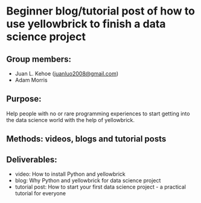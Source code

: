 # Beginner blog/tutorial post of how to use yellowbrick to finish a data science project
## Group members:
- Juan L. Kehoe (juanluo2008@gmail.com)
- Adam Morris
## Purpose: 
Help people with no or rare programming experiences to start getting into the data science world with the help of yellowbrick.
## Methods: videos, blogs and tutorial posts
## Deliverables: 
- video: How to install Python and yellowbrick
- blog: Why Python and yellowbrick for data science project
- tutorial post: How to start your first data science project - a practical tutorial for everyone
